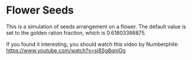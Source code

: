 # Flower Seeds

This is a simulation of seeds arrangement on a flower.
The default value is set to the golden ration fraction, which is 0.61803398875.

If you found it interesting, you should watch this video by Numberphile: https://www.youtube.com/watch?v=sj8Sg8qnjOg
 